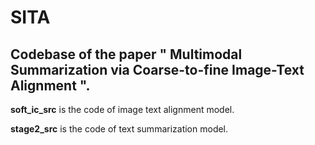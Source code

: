 # SITA
## Codebase of the paper " Multimodal Summarization via Coarse-to-fine Image-Text Alignment ".

**soft_ic_src** is the code of image text alignment model.

**stage2_src** is the code of text summarization model.
